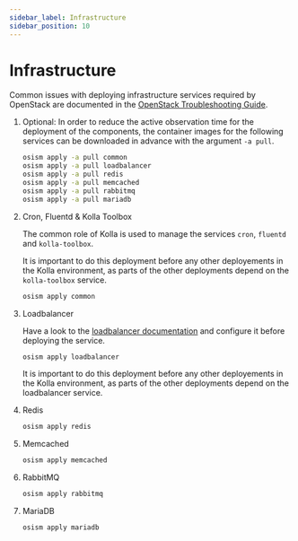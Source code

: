 ```yaml
---
sidebar_label: Infrastructure
sidebar_position: 10
---
```


# Infrastructure

Common issues with deploying infrastructure services required by OpenStack
are documented in the [OpenStack Troubleshooting Guide](../../troubleshooting-guide/openstack.md).


1. Optional: In order to reduce the active observation time for the deployment of the components, 
   the container images for the following services can be downloaded in advance with the argument `-a pull`.

   ```bash
   osism apply -a pull common
   osism apply -a pull loadbalancer
   osism apply -a pull redis
   osism apply -a pull memcached
   osism apply -a pull rabbitmq
   osism apply -a pull mariadb
   ```

2. Cron, Fluentd & Kolla Toolbox

   The common role of Kolla is used to manage the services `cron`, `fluentd`
   and `kolla-toolbox`.

   It is important to do this deployment before any other deployements in the Kolla
   environment, as parts of the other deployments depend on the `kolla-toolbox`
   service.

   ```bash
   osism apply common
   ```

3. Loadbalancer

   Have a look to the [loadbalancer documentation](../../configuration-guide/loadbalancer.md) and configure it before deploying the service.

   ```bash
   osism apply loadbalancer
   ```

   It is important to do this deployment before any other deployements in the Kolla
   environment, as parts of the other deployments depend on the loadbalancer
   service.

4. Redis

   ```bash
   osism apply redis
   ```

5. Memcached

   ```bash
   osism apply memcached
   ```

6. RabbitMQ

   ```bash
   osism apply rabbitmq
   ```

7. MariaDB

   ```bash
   osism apply mariadb
   ```
